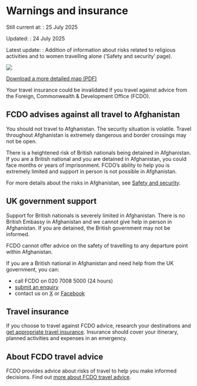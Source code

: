 # Warnings and insurance

Still current at:
:   25 July 2025

Updated:
:   24 July 2025

Latest update:
:   Addition of information about risks related to religious activities and to women travelling alone (‘Safety and security’ page).

![](https://assets.publishing.service.gov.uk/media/66447989993111924d9d348d/FCDO__TA__001_-_Afghanistan_Travel_Advice_Ed3__WEB_.jpg)


[Download a more detailed map (PDF)](https://assets.publishing.service.gov.uk/media/66447989ae748c43d3793b3f/FCDO__TA__001_-_Afghanistan_Travel_Advice_Ed3.pdf)

Your travel insurance could be invalidated if you travel against advice from the Foreign, Commonwealth & Development Office (FCDO).

## FCDO advises against all travel to Afghanistan

You should not travel to Afghanistan. The security situation is volatile. Travel throughout Afghanistan is extremely dangerous and border crossings may not be open.

There is a heightened risk of British nationals being detained in Afghanistan. If you are a British national and you are detained in Afghanistan, you could face months or years of imprisonment. FCDO’s ability to help you is extremely limited and support in person is not possible in Afghanistan.

For more details about the risks in Afghanistan, see [Safety and security](/foreign-travel-advice/afghanistan/safety-and-security).

## UK government support

Support for British nationals is severely limited in Afghanistan. There is no British Embassy in Afghanistan and we cannot give help in person in Afghanistan. If you are detained, the British government may not be informed.

FCDO cannot offer advice on the safety of travelling to any departure point within Afghanistan.

If you are a British national in Afghanistan and need help from the UK government, you can:

* call FCDO on 020 7008 5000 (24 hours)
* [submit an enquiry](https://www.contact.service.csd.fcdo.gov.uk/posts/afghanistan/british-embassy-kabul)
* contact us on [X](https://twitter.com/FCDOtravelGovUK) or [Facebook](https://en-gb.facebook.com/FCDOTravel)

## Travel insurance

If you choose to travel against FCDO advice, research your destinations and [get appropriate travel insurance](https://www.gov.uk/guidance/foreign-travel-insurance). Insurance should cover your itinerary, planned activities and expenses in an emergency.

## About FCDO travel advice

FCDO provides advice about risks of travel to help you make informed decisions. Find out [more about FCDO travel advice](https://www.gov.uk/guidance/about-foreign-commonwealth-development-office-travel-advice).